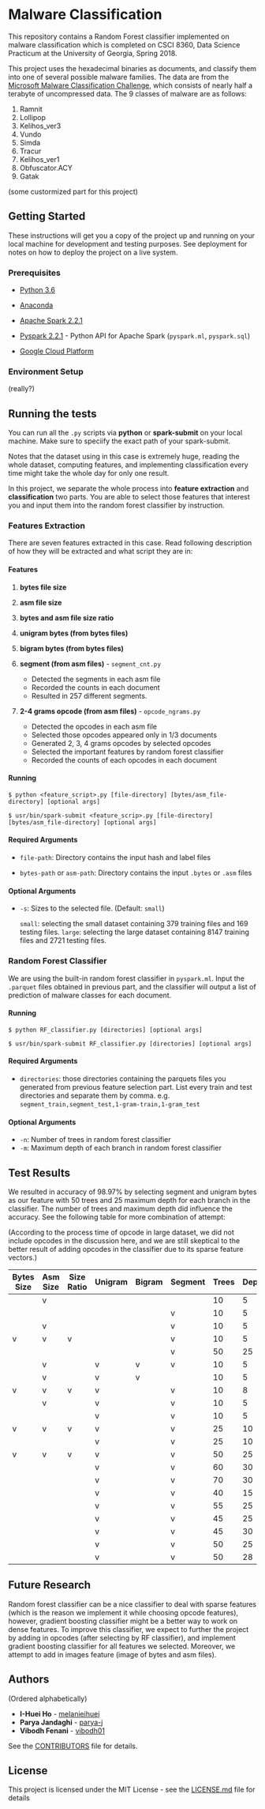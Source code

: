 # Malware Classification

This repository contains a Random Forest classifier implemented on malware classification which is completed on CSCI 8360, Data Science Practicum at the University of Georgia, Spring 2018.

This project uses the hexadecimal binaries as documents, and classify them into one of several possible malware families. The data are from the [Microsoft Malware Classification Challenge](https://www.kaggle.com/c/malware-classification/),  which consists of nearly half a terabyte of uncompressed data. The 9 classes of malware are as follows:

1. Ramnit
2. Lollipop
3. Kelihos_ver3
4. Vundo
5. Simda
6. Tracur
7. Kelihos_ver1
8. Obfuscator.ACY
9. Gatak

(some custormized part for this project)

## Getting Started

These instructions will get you a copy of the project up and running on your local machine for development and testing purposes. See deployment for notes on how to deploy the project on a live system.

### Prerequisites

- [Python 3.6](https://www.python.org/downloads/release/python-360/)
- [Anaconda](https://www.anaconda.com/)
- [Apache Spark 2.2.1](http://spark.apache.org/)
- [Pyspark 2.2.1](https://pypi.python.org/pypi/pyspark/2.2.1) - Python API for Apache Spark (`pyspark.ml`, `pyspark.sql`)

- [Google Cloud Platform](https://cloud.google.com)

### Environment Setup

(really?)


## Running the tests

You can run all the `.py` scripts via **python** or **spark-submit** on your local machine. Make sure to speciify the exact path of your spark-submit.

Notes that the dataset using in this case is extremely huge, reading the whole dataset, computing features, and implementing classification every time might take the whole day for only one result.

In this project, we separate the whole process into **feature extraction** and **classification** two parts. You are able to select those features that interest you and input them into the random forest classifier by instruction.

### Features Extraction

There are seven features extracted in this case. Read following description of how they will be extracted and what script they are in:

#### Features

1. **bytes file size**
2. **asm file size**
3. **bytes and asm file size ratio**
4. **unigram bytes (from bytes files)**
5. **bigram bytes (from bytes files)**
6. **segment (from asm files)** - `segment_cnt.py`

    - Detected the segments in each asm file
    - Recorded the counts in each document
    - Resulted in 257 different segments.

7. **2-4 grams opcode (from asm files)** - `opcode_ngrams.py`

    - Detected the opcodes in each asm file
    - Selected those opcodes appeared only in 1/3 documents
    - Generated 2, 3, 4 grams opcodes by selected opcodes
    - Selected the important features by random forest classifier
    - Recorded the counts of each opcodes in each document

#### Running

```
$ python <feature_script>.py [file-directory] [bytes/asm_file-directory] [optional args]
```
```
$ usr/bin/spark-submit <feature_scrip>.py [file-directory] [bytes/asm_file-directory] [optional args]
```

#### Required Arguments

- `file-path`: Directory contains the input hash and label files

- `bytes-path` or `asm-path`: Directory contains the input `.bytes` or `.asm` files

#### Optional Arguments

- `-s`: Sizes to the selected file. (Default: `small`)

  `small`: selecting the small dataset containing 379 training files and 169 testing files.
  `large`: selecting the large dataset containing 8147 training files and 2721 testing files.

### Random Forest Classifier

We are using the built-in random forest classifier in `pyspark.ml`. Input the `.parquet` files obtained in previous part, and the classifier will output a list of prediction of malware classes for each document.

#### Running

```
$ python RF_classifier.py [directories] [optional args]
```
```
$ usr/bin/spark-submit RF_classifier.py [directories] [optional args]
```

#### Required Arguments

 - `directories`: those directories containing the parquets files you generated from previous feature selection part. List every train and test directories and separate them by comma.
 e.g. `segment_train,segment_test,1-gram-train,1-gram_test`

#### Optional Arguments

 - `-n`: Number of trees in random forest classifier
 - `-m`: Maximum depth of each branch in random forest classifier

## Test Results

We resulted in accuracy of 98.97% by selecting segment and unigram bytes as our feature with 50 trees and 25 maximum depth for each branch in the classifier. The number of trees and maximum depth did influence the accuracy. See the following table for more combination of attempt:

(According to the process time of opcode in large dataset, we did not include opcodes in the discussion here, and we are still skeptical to the better result of adding opcodes in the classifier due to its sparse feature vectors.)

|Bytes Size|Asm Size|Size Ratio|Unigram|Bigram|Segment|Trees|Depth|Accuracy|
|----------|--------|----------|-------|------|-------|-----|-----|--------|
|          | v      |          |       |      |       | 10  | 5   |66.00%  |
|          |        |          |       |      | v     | 10  | 5   |87.10%  |
|          | v      |          |       |      | v     | 10  | 5   |90.00%  |
| v        | v      | v        |       |      | v     | 10  | 5   |93.16%  |
|          |        |          |       |      | v     | 50  | 25  |94.85%  |
|          | v      |          | v     | v    | v     | 10  | 5   |96.03%  |
|          | v      |          | v     | v    |       | 10  | 5   |96.14%  |
| v        | v      | v        | v     |      | v     | 10  | 8   |96.32%  |
|          | v      |          | v     |      | v     | 10  | 5   |96.58%  |
|          |        |          | v     |      | v     | 10  | 5   |96.83%  |
| v        | v      | v        | v     |      | v     | 25  | 10  |97.75%  |
|          |        |          | v     |      | v     | 25  | 10  |97.94%  |
| v        | v      | v        | v     |      | v     | 50  | 25  |98.64%  |
|          |        |          | v     |      | v     | 60  | 30  |98.75%  |
|          |        |          | v     |      | v     | 70  | 30  |98.75%  |
|          |        |          | v     |      | v     | 40  | 15  |98.78%  |
|          |        |          | v     |      | v     | 55  | 25  |98.82%  |
|          |        |          | v     |      | v     | 45  | 25  |98.93%  |
|          |        |          | v     |      | v     | 45  | 30  |98.93%  |
|          |        |          | v     |      | v     | 50  | 25  |98.97%  |
|          |        |          | v     |      | v     | 50  | 28  |98.97%  |

## Future Research

Random forest classifier can be a nice classifier to deal with sparse features (which is the reason we implement it while choosing opcode features), however, gradient boosting classifier might be a better way to work on dense features. To improve this classifier, we expect to further the project by adding in opcodes (after selecting by RF classifier), and implement gradient boosting classifier for all features we selected. Moreover, we attempt to add in images feature (image of bytes and asm files).

## Authors
(Ordered alphabetically)

- **I-Huei Ho** - [melanieihuei](https://github.com/melanieihuei)
- **Parya Jandaghi** - [parya-j](https://github.com/parya-j)
- **Vibodh Fenani** - [vibodh01](https://github.com/vibodh01)

See the [CONTRIBUTORS]() file for details.

## License

This project is licensed under the MIT License - see the [LICENSE.md](LICENSE.md) file for details
